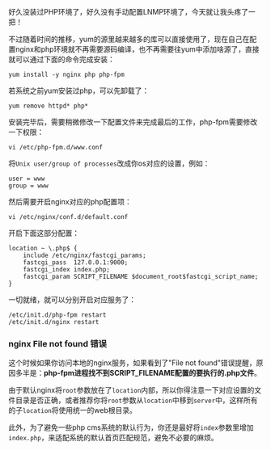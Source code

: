 好久没装过PHP环境了，好久没有手动配置LNMP环境了，今天就让我头疼了一把！

不过随着时间的推移，yum的源里越来越多的库可以直接使用了，现在自己在配置nginx和php环境就不再需要源码编译，也不再需要往yum中添加啥源了，直接就可以通过下面的命令完成安装：

```
yum install -y nginx php php-fpm
```

若系统之前yum安装过php，可以先卸载了：

```
yum remove httpd* php*
```

安装完毕后，需要稍微修改一下配置文件来完成最后的工作，php-fpm需要修改一下权限：

```
vi /etc/php-fpm.d/www.conf
```
将`Unix user/group of processes`改成你os对应的设置，例如：

```
user = www 
group = www  
```

然后需要开启nginx对应的php配置项：

```
vi /etc/nginx/conf.d/default.conf
```

开启下面这部分配置：

```
location ~ \.php$ {  
    include /etc/nginx/fastcgi_params;  
    fastcgi_pass  127.0.0.1:9000;  
    fastcgi_index index.php;  
    fastcgi_param SCRIPT_FILENAME $document_root$fastcgi_script_name;  
}  
```

一切就绪，就可以分别开启对应服务了：

```
/etc/init.d/php-fpm restart 
/etc/init.d/nginx restart  
```

### nginx File not found 错误

这个时候如果你访问本地的nginx服务，如果看到了"File not found"错误提醒，原因多半是：**php-fpm进程找不到SCRIPT_FILENAME配置的要执行的.php文件**。

由于默认nginx将`root`参数放在了`location`内部，所以你得注意一下对应设置的文件目录是否正确，或者推荐你将`root`参数从`location`中移到`server`中，这样所有的子`location`将使用统一的web根目录。

此外，为了避免一些php cms系统的默认行为，你还是最好将`index`参数里增加`index.php`，来适配系统的默认首页匹配规范，避免不必要的麻烦。